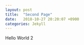 ```yaml
---
layout: post
title:  "Second Page"
date:   2018-10-27 20:20:07 +0900
categories: Jekyll
---
```


Hello World 2